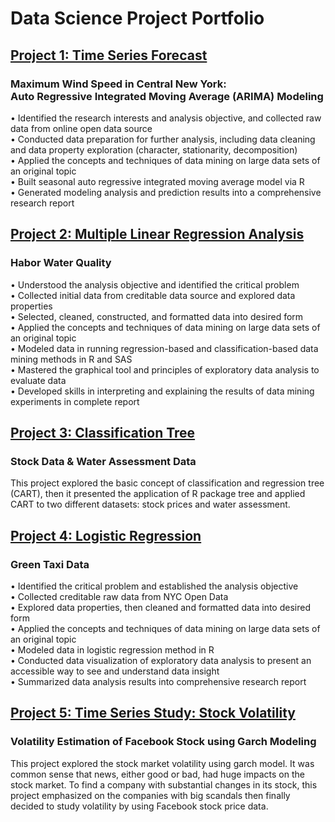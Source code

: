 # Data Science Project Portfolio

## [Project 1: Time Series Forecast](https://github.com/amberxzhao/Time-Series-Forecast-Maximum-Weed-Speed)
### Maximum Wind Speed in Central New York:<br />	Auto Regressive Integrated Moving Average (ARIMA) Modeling <br />	
•	Identified the research interests and analysis objective, and collected raw data from online open data source <br />
•	Conducted data preparation for further analysis, including data cleaning and data property exploration (character, stationarity, decomposition) <br />
•	Applied the concepts and techniques of data mining on large data sets of an original topic <br />
•	Built seasonal auto regressive integrated moving average model via R <br />
•	Generated modeling analysis and prediction results into a comprehensive research report <br />

## [Project 2: Multiple Linear Regression Analysis](https://github.com/amberxzhao/HaborWaterQuality)
### Habor Water Quality
•	Understood the analysis objective and identified the critical problem <br /> 
•	Collected initial data from creditable data source and explored data properties <br /> 
•	Selected, cleaned, constructed, and formatted data into desired form <br /> 
•	Applied the concepts and techniques of data mining on large data sets of an original topic <br /> 
•	Modeled data in running regression-based and classification-based data mining methods in R and SAS <br /> 
•	Mastered the graphical tool and principles of exploratory data analysis to evaluate data <br /> 
•	Developed skills in interpreting and explaining the results of data mining experiments in complete report <br /> 

## [Project 3: Classification Tree](https://github.com/amberxzhao/Classification_Tree)
### Stock Data & Water Assessment Data
This project explored the basic concept of classification and regression tree (CART), then it presented the application of R package tree and applied CART to two different datasets: stock prices and water assessment.

## [Project 4: Logistic Regression](https://github.com/amberxzhao/LogisticRegression_GreenTaxi)
### Green Taxi Data
•	Identified the critical problem and established the analysis objective   <br />
•	Collected creditable raw data from NYC Open Data  <br />
•	Explored data properties, then cleaned and formatted data into desired form  <br />
•	Applied the concepts and techniques of data mining on large data sets of an original topic <br />
•	Modeled data in logistic regression method in R  <br />
•	Conducted data visualization of exploratory data analysis to present an accessible way to see and understand data insight  <br />
•	Summarized data analysis results into comprehensive research report  <br />

## [Project 5: Time Series Study: Stock Volatility](https://github.com/amberxzhao/TimeSeries_StockVolitality)
### Volatility Estimation of Facebook Stock using Garch Modeling
This project explored the stock market volatility using garch model. It was common sense that news, either good or bad, had huge impacts on the stock market. To find a company with substantial changes in its stock, this project emphasized on the companies with big scandals then finally decided to study volatility by using Facebook stock price data.
